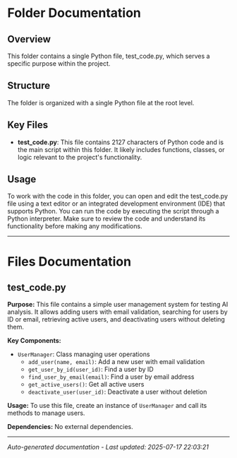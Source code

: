 # Folder Documentation

## Overview
This folder contains a single Python file, test_code.py, which serves a specific purpose within the project.

## Structure
The folder is organized with a single Python file at the root level.

## Key Files
- **test_code.py**: This file contains 2127 characters of Python code and is the main script within this folder. It likely includes functions, classes, or logic relevant to the project's functionality.

## Usage
To work with the code in this folder, you can open and edit the test_code.py file using a text editor or an integrated development environment (IDE) that supports Python. You can run the code by executing the script through a Python interpreter. Make sure to review the code and understand its functionality before making any modifications.

---

# Files Documentation

## test_code.py

**Purpose:** This file contains a simple user management system for testing AI analysis. It allows adding users with email validation, searching for users by ID or email, retrieving active users, and deactivating users without deleting them.

**Key Components:**
- `UserManager`: Class managing user operations
  - `add_user(name, email)`: Add a new user with email validation
  - `get_user_by_id(user_id)`: Find a user by ID
  - `find_user_by_email(email)`: Find a user by email address
  - `get_active_users()`: Get all active users
  - `deactivate_user(user_id)`: Deactivate a user without deletion

**Usage:** To use this file, create an instance of `UserManager` and call its methods to manage users.

**Dependencies:** No external dependencies.

---
*Auto-generated documentation - Last updated: 2025-07-17 22:03:21*
